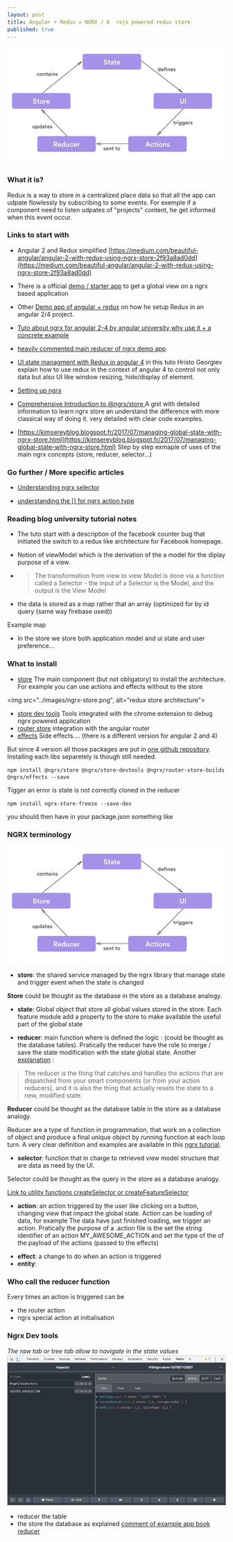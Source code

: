 ```yaml
---
layout: post
title: Angular + Redux = NGRX / A  rxjs powered redux store
published: true
---
```


<img src="../images/ngrx-workflow.png">

### What it is?

Redux is a way to store in a centralized place data so that all the app  can udpate flowlessly by subscribing to some events. For exemple if a component need to listen udpates of "projects" content, he get informed when this event occur.

### Links to start with

* Angular 2 and Redux simplified 
[https://medium.com/beautiful-angular/angular-2-with-redux-using-ngrx-store-2f93a8ad0dd](https://medium.com/beautiful-angular/angular-2-with-redux-using-ngrx-store-2f93a8ad0dd)

* There is a official [demo / starter app](https://github.com/ngrx/platform/tree/master/example-app) to get a global view on a ngrx based application

* Other [Demo app of angular + redux](https://github.com/ivanderbu2/angular-redux) on how he setup Redux in an angular 2/4 project.

* [Tuto about ngrx for angular 2-4 by angular university why use it + a concrete example](https://blog.angular-university.io/angular-ngrx-store-and-effects-crash-course)

* [heavily commented main reducer of ngrx demo app](https://github.com/ngrx/example-app/blob/master/src/app/reducers/index.ts)

* [UI state managment with Redux in angular 4](https://www.pluralsight.com/guides/front-end-javascript/ui-state-management-with-redux-in-angular-4) in this tuto Hristo Georgiev explain how to use redux in the context of angular 4 to control not only data but also UI like window resizing, hide/display of element.

* [Setting up ngrx](http://www.wisdomofjim.com/blog/setting-up-ngrx-in-an-angular-2-project)

* [Comprehensive Introduction to @ngrx/store ](https://gist.github.com/btroncone/a6e4347326749f938510) A gist with detailed information to learn ngrx store an understand the difference with more classical way of doing it. very detailed with clear code examples. 

* [https://kimsereyblog.blogspot.fr/2017/07/managing-global-state-with-ngrx-store.html](https://kimsereyblog.blogspot.fr/2017/07/managing-global-state-with-ngrx-store.html) Step by step exmaple of uses of the main ngrx concepts (store, reducer, selector...)

### Go further / More specific articles

* [Understanding ngrx selector](http://www.wisdomofjim.com/blog/understanding-ngrx-selectors)

* [understanding the [] for ngrx action type](http://www.wisdomofjim.com/blog/understanding-the-__-___-___-syntax-for-ngrx-action-types)

### Reading blog university tutorial notes

* The tuto start with a description of the facebook counter bug that initiated the switch to a redux like architecture for Facebook homepage. 

* Notion of viewModel which is the derivation of the a model for the diplay purpose of a view. 

* > The transformation from view to view Model is done via a function called a Selector - the input of a Selector is the Model, and the output is the View Model

* the data is stored as a map rather that an array (optimized for by id query (same way firebase used)) 

Example map 

<script src="https://gist.github.com/sinsunsan/05b4e6287309750f82e30204316c616a.js"></script>

* In the store we store both application model and ui state and user preference...


### What to install 
 
* [store](https://github.com/ngrx/store) The main component (but not obligatory) to install the architecture. For example you can use actions and effects without to the store

<img src="../images/ngrx-store.png", alt="redux store architecture">

* [store dev tools](https://github.com/ngrx/store-devtools) Tools integrated with the chrome extension to debug ngrx powered application
* [router store](https://github.com/ngrx/router-store-builds) integration with the angular router
* [effects](https://github.com/ngrx/effects) Side effects.... (there is a different version for angular 2 and 4)


But since 4 version all those packages are put in [one github repository](https://github.com/ngrx/platform). Installing each libs separetely is though still needed.

````
npm install @ngrx/store @ngrx/store-devtools @ngrx/router-store-builds @ngrx/effects --save
````


Tigger an error is state is not correctly cloned  in the reducer

````
npm install ngrx-store-freeze --save-dev
````

you should then have in your package.json something like 
<script src="https://gist.github.com/sinsunsan/395243962c2679b833179d429b60acd5.js"></script>


### NGRX terminology 

<img src="../images/ngrx-workflow.png">

* **store**: the shared service managed by the ngrx library that manage state and trigger event when the state is changed

**Store** could be thought as the database in the store as a database analogy.


* **state**: Global object that store all global values stored in the store. Each feature module add a property to the store to make available the useful part of the global state

* **reducer**: main function where is defined the logic : (could be thought as the database tables). Pratically the reducer have the role to merge / save the state modification with the state global state. 
Another [explanation](http://www.wisdomofjim.com/blog/setting-up-ngrx-in-an-angular-2-project) : 
> The reducer is the thing that catches and handles the actions that are dispatched from your smart components (or from your action reducers), and it is also the thing that actually resets the state to a new, modified state.

**Reducer** could be thought as the database table in the store as a database analogy.

Reducer are a type of function in programmation, that work on a collection of object and produce a final unique object by running function at each loop turn. A very clear definition and examples are available in this [ngrx tutorial](https://gist.github.com/btroncone/a6e4347326749f938510#whats-a-reducer).

* **selector**: function that in charge to retrieved view model structure that are data as need by the UI. 

Selector could be thought as the query in the store as a database analogy.

[Link to utility functions createSelector or createFeatureSelector](https://github.com/ngrx/platform/blob/master/docs/store/selectors.md)


* **action**: an action triggered by the user like clicking on a button, changing view that impact the global state. Action can be loading of data, for example The data have just finished loading, we trigger an action.
Pratically the purpose of a .action file is the set the string identifier of an action MY_AWESOME_ACTION and set the type of the of the payload of the actions (passed to the effects)

<script src="https://gist.github.com/sinsunsan/dc622768aa2f4452ead5438e0cba05d6.js"></script>

* **effect**: a change to do when an action is triggered
* **entity**: 

### Who call the reducer function 

Every times an action is triggered can be 

* the router action 
* ngrx special action at initialisation

### Ngrx Dev tools
<em>The raw tab or tree tab allow to navigate in the state values</em>
<img src="../images/redux-dev-tools.png" alt="ngrx dev tools raw tab">


* reducer the table 
* the store the database as explained [comment of example app book reducer](https://github.com/ngrx/platform/blob/master/example-app/app/books/reducers/books.ts#L86)


